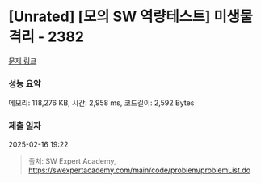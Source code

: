 # [Unrated] [모의 SW 역량테스트] 미생물 격리 - 2382 

[문제 링크](https://swexpertacademy.com/main/code/problem/problemDetail.do?contestProbId=AV597vbqAH0DFAVl) 

### 성능 요약

메모리: 118,276 KB, 시간: 2,958 ms, 코드길이: 2,592 Bytes

### 제출 일자

2025-02-16 19:22



> 출처: SW Expert Academy, https://swexpertacademy.com/main/code/problem/problemList.do